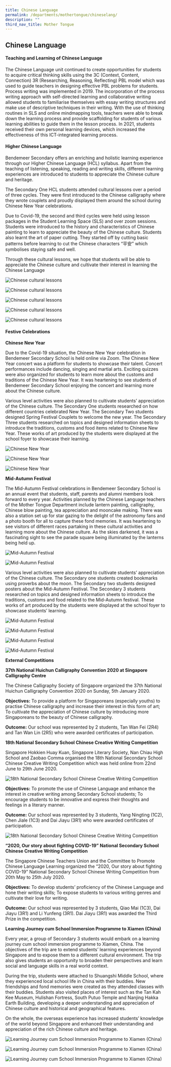 ```yaml
---
title: Chinese Language
permalink: /departments/mothertongue/chineselang/
description: ""
third_nav_title: Mother Tongue
---
```

## **Chinese Language**

#### **Teaching and Learning of Chinese Language**

The Chinese Language unit continued to create opportunities for students to acquire critical thinking skills using the 3C (Context, Content, Connection) 3R (Researching, Reasoning, Reflecting) PBL model which was used to guide teachers in designing effective PBL problems for students. Process writing was implemented in 2019. The incorporation of the process writing approach with self-directed learning and collaborative writing allowed students to familiarise themselves with essay writing structures and make use of descriptive techniques in their writing. With the use of thinking routines in SLS and online mindmapping tools, teachers were able to break down the learning process and provide scaffolding for students of various learning abilities to guide them in the lesson process. In 2021, students received their own personal learning devices, which increased the effectiveness of this ICT-integrated learning process. 

#### **Higher Chinese Language**

Bendemeer Secondary offers an enriching and holistic learning experience through our Higher Chinese Language (HCL) syllabus. Apart from the teaching of listening, speaking, reading and writing skills, different learning experiences are introduced to students to appreciate the Chinese culture and heritage.

The Secondary One HCL students attended cultural lessons over a period of three cycles. They were first introduced to the Chinese calligraphy where they wrote couplets and proudly displayed them around the school during Chinese New Year celebrations. 

Due to Covid-19, the second and third cycles were held using lesson packages in the Student Learning Space (SLS) and over zoom sessions. Students were introduced to the history and characteristics of Chinese painting to learn to appreciate the beauty of the Chinese culture. Students also learnt the art of paper cutting. They started off by cutting basic patterns before learning to cut the Chinese characters “平安” which symbolises staying safe and well.

Through these cultural lessons, we hope that students will be able to appreciate the Chinese culture and cultivate their interest in learning the Chinese Language

![Chinese cultural lessons](/images/Departments/cl-hcl-calli-01.jpg)

![Chinese cultural lessons](/images/Departments/cl-hcl-calli-02.jpg)

![Chinese cultural lessons](/images/Departments/cl-hcl-calli-03.jpg)

![Chinese cultural lessons](/images/Departments/cl-hcl-calli-04.jpg)

![Chinese cultural lessons](/images/Departments/cl-hcl-calli-05.jpg)

#### **Festive Celebrations**

**Chinese New Year**

Due to the Covid-19 situation, the Chinese New Year celebration in Bendemeer Secondary School is held online via Zoom. The Chinese New Year concert was a platform for students to showcase their talent. Concert performances include dancing, singing and martial arts. Exciting quizzes were also organized for students to learn more about the customs and traditions of the Chinese New Year. It was heartening to see students of Bendemeer Secondary School enjoying the concert and learning more about the Chinese culture. 

Various level activities were also planned to cultivate students’ appreciation of the Chinese culture. The Secondary One students researched on how different countries celebrated New Year. The Secondary Two students designed Spring Festival Couplets to welcome the new year. The Secondary Three students researched on topics and designed information sheets to introduce the traditions, customs and food items related to Chinese New Year. These works of art produced by the students were displayed at the school foyer to showcase their learning. 

![Chinese New Year](/images/Departments/cl-cny-01.jpg)

![Chinese New Year](/images/Departments/cl-cny-02.jpg)

![Chinese New Year](/images/Departments/cl-cny-03.jpg)


**Mid-Autumn Festival**

The Mid-Autumn Festival celebrations in Bendemeer Secondary School is an annual event that students, staff, parents and alumni members look forward to every year. Activities planned by the Chinese Language teachers of the Mother Tongue Department include lantern painting, calligraphy, Chinese blow painting, tea appreciation and mooncake making. There was also a station set up for star gazing to the delight of the astronomy fans and a photo booth for all to capture these fond memories. It was heartening to see visitors of different races partaking in these cultural activities and learning more about the Chinese culture. As the skies darkened, it was a fascinating sight to see the parade square being illuminated by the lanterns being held up.

![Mid-Autumn Festival](/images/Departments/cl-midautumn-05.jpg)

![Mid-Autumn Festival](/images/Departments/cl-midautumn-06.jpg)

Various level activities were also planned to cultivate students’ appreciation of the Chinese culture. The Secondary one students created bookmarks using proverbs about the moon. The Secondary two students designed posters about the Mid-Autumn Festival. The Secondary 3 students researched on topics and designed information sheets to introduce the traditions, customs and food related to the Mid-Autumn festival. These works of art produced by the students were displayed at the school foyer to showcase students’ learning.

![Mid-Autumn Festival](/images/Departments/cl-midautumn-01.jpg)

![Mid-Autumn Festival](/images/Departments/cl-midautumn-02.jpg)

![Mid-Autumn Festival](/images/Departments/cl-midautumn-03.jpg)

![Mid-Autumn Festival](/images/Departments/cl-midautumn-04.jpg)

**External Competitions**

**37th National Huichun Calligraphy Convention 2020 at Singapore Calligraphy Centre**

The Chinese Calligraphy Society of Singapore organized the 37th National Huichun Calligraphy Convention 2020 on Sunday, 5th January 2020.

**Objectives:**
To provide a platform for Singaporeans (especially youths) to practise Chinese calligraphy and increase their interest in this form of art;
To cultivate the appreciation of Chinese culture by introducing more Singaporeans to the beauty of Chinese calligraphy.

**Outcome:**
Our school was represented by 2 students, Tan Wan Fei (2R4) and Tan Wan Lin (2R5) who were awarded certificates of participation.




**18th National Secondary School Chinese Creative Writing Competition**

Singapore Hokkien Huay Kuan, Singapore Literary Society, Nan Chiau High School and Zaobao Comma organised the 18th National Secondary School Chinese Creative Writing Competition which was held online from 22nd June to 29th June 2020.

![18th National Secondary School Chinese Creative Writing Competition](/images/Departments/cl-18th%20National%20Secondary%20School%20Chinese%20Creative%20Writing%20Competition.jpg)

**Objectives:**
To promote the use of Chinese Language and enhance the interest in creative writing among Secondary School students;
To encourage students to be innovative and express their thoughts and feelings in a literary manner.

**Outcome:**
Our school was represented by 3 students, Yang Ningting (1C2), Chen Jiale (1C3) and Dai Jiayu (3R1) who were awarded certificates of participation. 

![18th National Secondary School Chinese Creative Writing Competition](/images/Departments/cl-18th%20National%20Secondary%20School%20Chinese%20Creative%20Writing%20Competition2.jpg)

**“2020, Our story about fighting COVID-19” National Secondary School Chinese Creative Writing Competition**

The Singapore Chinese Teachers Union and the Committee to Promote Chinese Language Learning organized the “2020, Our story about fighting COVID-19” National Secondary School Chinese Writing Competition from 20th May to 25th July 2020.

**Objectives:**
To develop students’ proficiency of the Chinese Language and hone their writing skills;
To expose students to various writing genres and cultivate their love for writing.

**Outcome:**
Our school was represented by 3 students, Qiao Mai (1C3), Dai Jiayu (3R1) and Li Yunfeng (3R1). Dai Jiayu (3R1) was awarded the Third Prize in the competition. 
 
**Learning Journey cum School Immersion Programme to Xiamen (China)**

Every year, a group of Secondary 3 students would embark on a learning journey cum school immersion programme to Xiamen, China. The objectives of the trip are to extend students’ learning experiences beyond Singapore and to expose them to a different cultural environment. The trip also gives students an opportunity to broaden their perspectives and learn social and language skills in a real world context.

During the trip, students were attached to Shuangshi Middle School, where they experienced local school life in China with their buddies. New friendships and fond memories were created as they attended classes with their buddies. Students also visited places of interest such as the Tan Kah Kee Museum, Hulishan Fortress, South Putuo Temple and Nanjing Hakka Earth Building, developing a deeper understanding and appreciation of Chinese culture and historical and geographical features.

On the whole, the overseas experience has increased students’ knowledge of the world beyond Singapore and enhanced their understanding and appreciation of the rich Chinese culture and heritage. 

![Learning Journey cum School Immersion Programme to Xiamen (China)](/images/Departments/cl-Learning%20Journey%20cum%20School%20Immersion%20Programme%20to%20Xiamen%20(China)1.jpg)

![Learning Journey cum School Immersion Programme to Xiamen (China)](/images/Departments/cl-Learning%20Journey%20cum%20School%20Immersion%20Programme%20to%20Xiamen%20(China)2.png)

![Learning Journey cum School Immersion Programme to Xiamen (China)](/images/Departments/cl-Learning%20Journey%20cum%20School%20Immersion%20Programme%20to%20Xiamen%20(China)3.jpg)